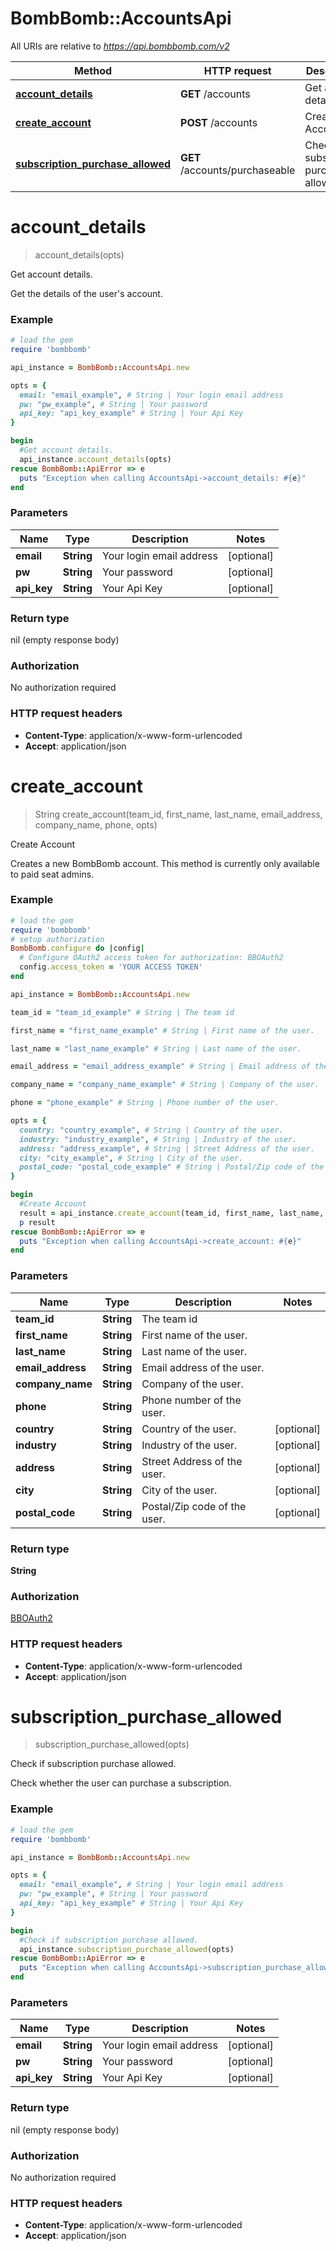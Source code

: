 # BombBomb::AccountsApi

All URIs are relative to *https://api.bombbomb.com/v2*

Method | HTTP request | Description
------------- | ------------- | -------------
[**account_details**](AccountsApi.md#account_details) | **GET** /accounts | Get account details.
[**create_account**](AccountsApi.md#create_account) | **POST** /accounts | Create Account
[**subscription_purchase_allowed**](AccountsApi.md#subscription_purchase_allowed) | **GET** /accounts/purchaseable | Check if subscription purchase allowed.


# **account_details**
> account_details(opts)

Get account details.

Get the details of the user's account.

### Example
```ruby
# load the gem
require 'bombbomb'

api_instance = BombBomb::AccountsApi.new

opts = { 
  email: "email_example", # String | Your login email address
  pw: "pw_example", # String | Your password
  api_key: "api_key_example" # String | Your Api Key
}

begin
  #Get account details.
  api_instance.account_details(opts)
rescue BombBomb::ApiError => e
  puts "Exception when calling AccountsApi->account_details: #{e}"
end
```

### Parameters

Name | Type | Description  | Notes
------------- | ------------- | ------------- | -------------
 **email** | **String**| Your login email address | [optional] 
 **pw** | **String**| Your password | [optional] 
 **api_key** | **String**| Your Api Key | [optional] 

### Return type

nil (empty response body)

### Authorization

No authorization required

### HTTP request headers

 - **Content-Type**: application/x-www-form-urlencoded
 - **Accept**: application/json



# **create_account**
> String create_account(team_id, first_name, last_name, email_address, company_name, phone, opts)

Create Account

Creates a new BombBomb account. This method is currently only available to paid seat admins.

### Example
```ruby
# load the gem
require 'bombbomb'
# setup authorization
BombBomb.configure do |config|
  # Configure OAuth2 access token for authorization: BBOAuth2
  config.access_token = 'YOUR ACCESS TOKEN'
end

api_instance = BombBomb::AccountsApi.new

team_id = "team_id_example" # String | The team id

first_name = "first_name_example" # String | First name of the user.

last_name = "last_name_example" # String | Last name of the user.

email_address = "email_address_example" # String | Email address of the user.

company_name = "company_name_example" # String | Company of the user.

phone = "phone_example" # String | Phone number of the user.

opts = { 
  country: "country_example", # String | Country of the user.
  industry: "industry_example", # String | Industry of the user.
  address: "address_example", # String | Street Address of the user.
  city: "city_example", # String | City of the user.
  postal_code: "postal_code_example" # String | Postal/Zip code of the user.
}

begin
  #Create Account
  result = api_instance.create_account(team_id, first_name, last_name, email_address, company_name, phone, opts)
  p result
rescue BombBomb::ApiError => e
  puts "Exception when calling AccountsApi->create_account: #{e}"
end
```

### Parameters

Name | Type | Description  | Notes
------------- | ------------- | ------------- | -------------
 **team_id** | **String**| The team id | 
 **first_name** | **String**| First name of the user. | 
 **last_name** | **String**| Last name of the user. | 
 **email_address** | **String**| Email address of the user. | 
 **company_name** | **String**| Company of the user. | 
 **phone** | **String**| Phone number of the user. | 
 **country** | **String**| Country of the user. | [optional] 
 **industry** | **String**| Industry of the user. | [optional] 
 **address** | **String**| Street Address of the user. | [optional] 
 **city** | **String**| City of the user. | [optional] 
 **postal_code** | **String**| Postal/Zip code of the user. | [optional] 

### Return type

**String**

### Authorization

[BBOAuth2](../README.md#BBOAuth2)

### HTTP request headers

 - **Content-Type**: application/x-www-form-urlencoded
 - **Accept**: application/json



# **subscription_purchase_allowed**
> subscription_purchase_allowed(opts)

Check if subscription purchase allowed.

Check whether the user can purchase a subscription.

### Example
```ruby
# load the gem
require 'bombbomb'

api_instance = BombBomb::AccountsApi.new

opts = { 
  email: "email_example", # String | Your login email address
  pw: "pw_example", # String | Your password
  api_key: "api_key_example" # String | Your Api Key
}

begin
  #Check if subscription purchase allowed.
  api_instance.subscription_purchase_allowed(opts)
rescue BombBomb::ApiError => e
  puts "Exception when calling AccountsApi->subscription_purchase_allowed: #{e}"
end
```

### Parameters

Name | Type | Description  | Notes
------------- | ------------- | ------------- | -------------
 **email** | **String**| Your login email address | [optional] 
 **pw** | **String**| Your password | [optional] 
 **api_key** | **String**| Your Api Key | [optional] 

### Return type

nil (empty response body)

### Authorization

No authorization required

### HTTP request headers

 - **Content-Type**: application/x-www-form-urlencoded
 - **Accept**: application/json



